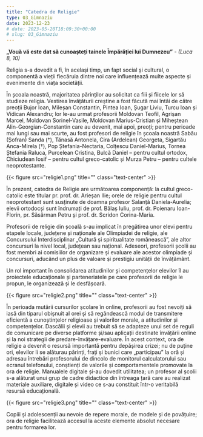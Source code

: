```yaml
---
title: "Catedra de Religie"  
type: 03_Gimnaziu
date: 2023-12-23
# date: 2023-05-20T18:09:30+00:00
# slug: 03_Gimnaziu
---
```


**„Vouă vă este dat să cunoașteți tainele Împărăției lui Dumnezeu”** - *(Luca 8, 10)*


Religia s-a dovedit a fi, în același timp, un fapt social și cultural, o componentă a vieții fiecăruia dintre noi care influențează multe aspecte și evenimente din viața societății.

În școala noastră, majoritatea părinților au solicitat ca fiii și fiicele lor să studieze religia. Vestirea învățăturii creștine a fost făcută mai întâi de către preoții Bujor Ioan, Mileșan Constantin, Pintea Ioan, Șugar Liviu, Turcu Ioan și Vidican Alexandru; lor le-au urmat profesorii Moldovan Teofil, Agrișan Marcel, Moldovan Sorinel-Vasile, Moldovan Marius-Cristian și Miheștean Alin-Georgian-Constantin care au devenit, mai apoi, preoți; pentru perioade mai lungi sau mai scurte, au fost profesori de religie în școala noastră Sabău (Șofran) Sanda (†), Tănasă Antonela, Cira (Ardelean) Georgeta, Sigartău Anca-Mirela (†), Pop Ștefania-Nectaria, Colțescu Daniel-Marius, Tornea Ștefania Raluca, Purcelean Cristina, Bulcă Daniel – pentru cultul ortodox, Chiciudean Iosif – pentru cultul greco-catolic și Murza Petru – pentru cultele neoprotestante.

{{< figure src="religie1.png" title=""  class="text-center" >}}

În prezent, catedra de Religie are următoarea componență: la cultul greco-catolic este titular pr. prof. dr. Arieșan Ilie; orele de religie pentru cultul neoprotestant sunt susținute de doamna profesor Salanță Daniela-Aurelia; elevii ortodocși sunt îndrumați de prof. Bălaș Iuliu, prof. dr. Poienaru Ioan-Florin, pr. Săsărman Petru și prof. dr. Scridon Corina-Maria.


Profesorii de religie din școală s-au implicat în pregătirea unor elevi pentru etapele locale, județene și naționale ale Olimpiadei de religie, ale Concursului Interdisciplinar „Cultură și spiritualitate românească”, ale altor concursuri la nivel local, județean sau național. Adeseori, profesorii școlii au fost membri ai comisiilor de organizare și evaluare ale acestor olimpiade și concursuri, aducând un plus de valoare și prestigiu unității de învățământ.

Un rol important în consolidarea atitudinilor și competențelor elevilor îl au proiectele educaționale și parteneriatele pe care profesorii de religie le propun, le organizează și le desfășoară.

{{< figure src="religie2.png" title=""  class="text-center" >}}

În perioada mutării cursurilor școlare în online, profesorii au fost nevoiți să iasă din tiparul obișnuit al orei și să regândească modul de transmitere eficientă a cunoștințelor religioase și valorilor morale, a atitudinilor și competențelor. Dascălii și elevii au trebuit să se adapteze unui set de reguli de comunicare pe diverse platforme și/sau aplicații destinate învățării online și la noi strategii de predare-învățare-evaluare. În acest context, ora de religie a devenit o resursă importantă pentru depășirea crizei; nu de puține ori, elevilor li se alăturau părinți, frați și bunici care „participau” la oră și adresau întrebări profesorului de dincolo de monitorul calculatorului sau ecranul telefonului, conștienți de valorile și comportamentele promovate la ora de religie. Manualele digitale și-au dovedit utilitatea; un profesor al școlii s-a alăturat unui grup de cadre didactice din întreaga țară care au realizat materiale auxiliare, digitale și video ce s-au constituit într-o veritabilă resursă educațională. 
	


{{< figure src="religie3.png" title=""  class="text-center" >}}

Copiii și adolescenții au nevoie de repere morale, de modele și de povățuire; ora de religie facilitează accesul la aceste elemente absolut necesare pentru formarea lor.